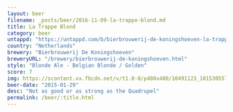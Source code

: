 ```yaml
---
layout: beer
filename: _posts/beer/2016-11-09-la-trappe-blond.md
title: La Trappe Blond
category: beer
untappd: "https://untappd.com/b/bierbrouwerij-de-koningshoeven-la-trappe-blond/17858"
country: "Netherlands"
brewery: "Bierbrouwerij De Koningshoeven"
breweryURL: "/brewery/bierbrouwerij-de-koningshoeven.html"
style: "Blonde Ale - Belgian Blonde / Golden"
score: 7
img: https://scontent.xx.fbcdn.net/v/t1.0-0/p480x480/10491123_10153055791238745_951076558234575000_n.jpg?oh=cdcd6a39c8c5a917faa2a930a2d22bf7&oe=5B4080FF
beer-date: "2015-01-29"
desc: "Not as good or as strong as the Quadrupel"
permalink: /beer/:title.html
---
```

